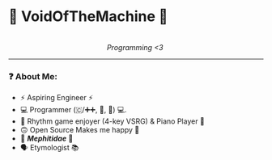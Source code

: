# 💙 VoidOfTheMachine 💙
<p align="center">
	<br/>
	<i>Programming <3</i>
	<img alt="" src="./imgs/Something_Wrong.jpg">
</p>

---

### ❓ About Me:
* ⚡ Aspiring Engineer ⚡
* 💻 Programmer (🇨/➕➕, 🐍, 🦀) 💻.
* 🎵 Rhythm game enjoyer (4-key VSRG) & Piano Player 🎵
* 🙃 Open Source Makes me happy 🐧
* 🦨 <b><i>Mephitidae</i></b> 🦨
* 🗣️ Etymologist 📚
